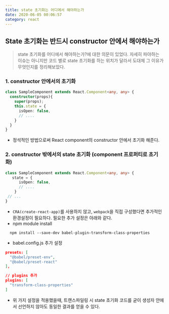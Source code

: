 ```yaml
---
title: state 초기화는 어디에서 해야하는가
date: 2020-06-05 00:06:57
category: react
---
```


## State 초기화는 반드시 constructor 안에서 해야하는가

> state 초기화를 어디에서 해야하는가?에 대한 의문이 있었다. 자세히 파야하는 이슈는 아니지만 코드 별로 state 초기화를 하는 위치가 달라서 도대체 그 이유가 무엇인지를 정리해보았다.

### 1. constructor 안에서의 초기화

```typescript
class SampleComponent extends React.Component<any, any> {
  constructor(props){
    super(props);
    this.state = {
      isOpen: false,
      // ....
    }
  }
}
```

- 정석적인 방법으로써 React component의 constructor 안에서 초기화 해준다.



### 2. constructor 밖에서의 state 초기화 (component 프로퍼티로 초기화)

```typescript
class SampleComponent extends React.Component<any, any> {
   state = {
      isOpen: false,
      // ....
    }
 // ...
}
```

- `CRA(create-react-app)`를 사용하지 않고, `webpack`을 직접 구성했다면 추가적인 환경설정이 필요하다. 필요한 추가 설정은 아래와 같다.
- npm module install

```shell
  npm install --save-dev babel-plugin-transform-class-properties
```

- babel.config.js 추가 설정

```json
presets: [
  "@babel/preset-env",
  "@babel/preset-react"
],

// plugins 추가
plugins: [
  "transform-class-properties"
]
```

- 위 가지 설정을 적용했을때, 트랜스파일링 시 state 초기화 코드를 굳이 생성자 안에서 선언하지 않아도 동일한 결과를 얻을 수 있다.